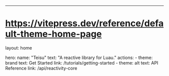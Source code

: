 ---
# https://vitepress.dev/reference/default-theme-home-page
layout: home

hero:
  name: "Teisu"
  text: "A reactive library for Luau."
  actions:
    - theme: brand
      text: Get Started
      link: /tutorials/getting-started
    - theme: alt
      text: API Reference
      link: /api/reactivity-core


